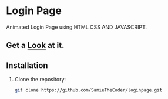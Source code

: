 # Login Page
Animated Login Page using HTML CSS AND JAVASCRIPT.

## Get a [Look](https://samiethecoder.github.io/loginpage/) at it.

## Installation
1. Clone the repository:
   ```bash
   git clone https://github.com/SamieTheCoder/loginpage.git
